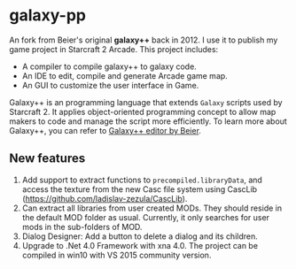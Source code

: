 # galaxy-pp #

An fork from Beier's original **galaxy++** back in 2012. I use it to publish my game project in Starcraft 2 Arcade. This project includes:
	
* A compiler to compile galaxy++ to galaxy code.
* An IDE to edit, compile and generate Arcade game map.
* An GUI to customize the user interface in Game.

Galaxy++ is an programming language that extends `Galaxy` scripts used by Starcraft 2. It applies object-oriented programming concept to allow map makers to code and manage the script more efficiently. To learn more about Galaxy++,
you can refer to [Galaxy++ editor by Beier](https://www.sc2mapster.com/projects/galaxy-editor-beier).


## New features ##


1. Add support to extract functions to `precompiled.libraryData`, and access the texture from the new Casc file system using CascLib (https://github.com/ladislav-zezula/CascLib).
2. Can extract all libraries from user created MODs. They should reside in the default MOD folder as usual. Currently, it only searches for user mods in the sub-folders of MOD.
3. Dialog Designer: Add a button to delete a dialog and its children.
4. Upgrade to .Net 4.0 Framework with xna 4.0. The project can be compiled in win10 with VS 2015 community version.
